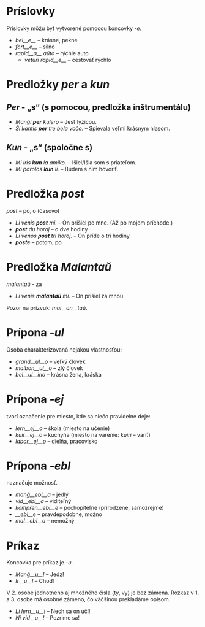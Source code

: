 # Príslovky

Príslovky môžu byť vytvorené pomocou koncovky *-e*.

- *bel__e__*   – krásne, pekne
- *fort__e__*  – silno
- *rapid__a__ aŭto*   – rýchle auto
	- *veturi rapid__e__*   – cestovať rýchlo


# Predložky *per* a *kun*

## *Per* - „s“ (s pomocou, predložka inštrumentálu)

- *Manĝi __per__ kulero* – Jesť lyžicou.
- *Ŝi kantis __per__ tre bela voĉo.* – Spievala veľmi krásnym hlasom.
 
## *Kun* - „s“ (spoločne s)        

- *Mi iris __kun__ la amiko.*    – Išiel/Išla som s priateľom.
- *Mi parolos __kun__ li.*       – Budem s ním hovoriť.


# Predložka *post*

*post* – po, o (časovo)

- *Li venis __post__ mi.*   – On prišiel po mne. (Až po mojom príchode.)
- *__post__ du horoj* – o dve hodiny
- *Li venos __post__ tri horoj.* – On príde o tri hodiny.
- *__poste__* – potom, po


# Predložka *Malantaŭ*

*malantaŭ* - za

- *Li venis __malantaŭ__ mi.* – On prišiel za mnou.  

Pozor na prízvuk: *mal__an__taŭ*.
 
# Prípona *-ul*

Osoba charakterizovaná nejakou vlastnosťou:

- *grand__ul__o*  – veľký človek
- *malbon__ul__o* – zlý človek
- *bel__ul__ino*  – krásna žena, kráska

 

# Prípona *-ej*

tvorí označenie pre miesto, kde sa niečo pravidelne deje:

- *lern__ej__o*  – škola (miesto na učenie)
- *kuir__ej__o*  – kuchyňa (miesto na varenie: *kuiri* – variť)
- *labor__ej__o* – dielňa, pracovisko
 

# Prípona *-ebl*

naznačuje možnosť.

- *manĝ__ebl__a* – jedlý
- *vid__ebl__a* – viditeľný
- *kompren__ebl__e* – pochopiteľne (prirodzene, samozrejme)
- *__ebl__e* – pravdepodobne, možno
- *mal__ebl__a* – nemožný


# Príkaz

Koncovka pre príkaz je *-u*.

- *Manĝ__u__!*   – Jedz!
- *Ir__u__!*   – Choď!

V 2. osobe jednotného aj množného čísla (ty, vy) je bez zámena. Rozkaz v 1. a 3. osobe má osobné zámeno, čo väčšinou prekladáme opisom.
- *Li lern__u__!* – Nech sa on učí! 
- *Ni vid__u__!*  – Pozrime sa!
 
